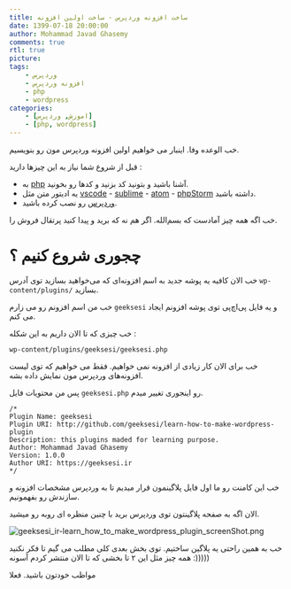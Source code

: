 ```yaml
---
title: ساخت افزونه وردپرس - ساخت اولین افزونه
date: 1399-07-18 20:00:00
author: Mohammad Javad Ghasemy
comments: true
rtl: true
picture:
tags:
    - وردپرس
    - افزونه وردپرس
    - php
    - wordpress
categories:
    - [اموزش, وردپرس]
    - [php, wordpress]
---
```


خب الوعده وفا. اینبار می خواهیم اولین افزونه وردپرس مون رو بنویسیم.

قبل از شروع شما نیاز به این چیز‌ها دارید :

-   به [php](/categories/php/) آشنا باشید و بتونید کد بزنید و کد‌ها رو بخونید.
-   یه ادیتور متن مثل [vscode](https://code.visualstudio.com) - [sublime]() - [atom]() - [phpStorm]() داشته باشید.
-   [وردپرس](/categories/wordpress/) رو نصب کرده باشید.

خب اگه همه چیز آمادست که بسم‌الله. اگر هم نه که برید و پیدا کنید پرتقال فروش را.

# چجوری شروع کنیم ؟

خب الان کافیه یه پوشه جدید به اسم افزونه‌ای که می‌خواهید بسازید توی آدرس `wp-content/plugins/` بسازید.

خب من اسم افزونم رو می زارم `geeksesi` و یه فایل پی‌اچ‌پی توی پوشه افزونم ایجاد می کنم.

خب چیزی که تا الان داریم به این شکله :

```
wp-content/plugins/geeksesi/geeksesi.php
```

خب برای الان کار زیادی از افزونه نمی خواهیم. فقط می خواهیم که توی لیست افزونه‌های وردپرس مون نمایش داده بشه.

پس من محتویات فایل `geeksesi.php` رو اینجوری تغییر میدم.

```
/*
Plugin Name: geeksesi
Plugin URI: http://github.com/geeksesi/learn-how-to-make-wordpress-plugin
Description: this plugins maded for learning purpose.
Author: Mohammad Javad Ghasemy
Version: 1.0.0
Author URI: https://geeksesi.ir
*/
```

خب این کامنت رو ما اول فایل پلاگینمون قرار میدیم تا به وردپرس مشخصات افزونه و سازندش رو بفهمونیم.

الان اگه به صفحه پلاگینتون توی وردپرس برید با چنین منظره ای روبه رو میشید.

![geeksesi_ir-learn_how_to_make_wordpress_plugin_screenShot.png](geeksesi_ir-learn_how_to_make_wordpress_plugin_screenShot.png)

خب به همین راحتی یه پلاگین ساختیم. توی بخش بعدی کلی مطلب می گیم تا فکر نکنید همه چیز مثل این ۲ تا بخشی که تا الان منتشر کردم آسونه :)))))

مواظب خودتون باشید. فعلا
